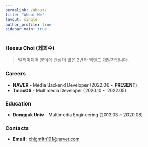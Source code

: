 ```yaml
---
permalink: /about/
title: "About Me"
layout: single
author_profile: true
sidebar_main: true
---
```


### Heesu Choi (최희수)
> 멀티미디어 분야에 관심이 많은 2년차 백엔드 개발자입니다.

### Careers
- **NAVER** - Media Backend Developer (2022.06 ~ **PRESENT**)
- **TmaxOS** - Multimedia Developer (2020.10 ~ 2022.05)

### Education
- **Dongguk Univ** - Multimedia Engineering (2013.03 ~ 2020.08)

### Contacts
- **Email** : chlgmltn101@naver.com
